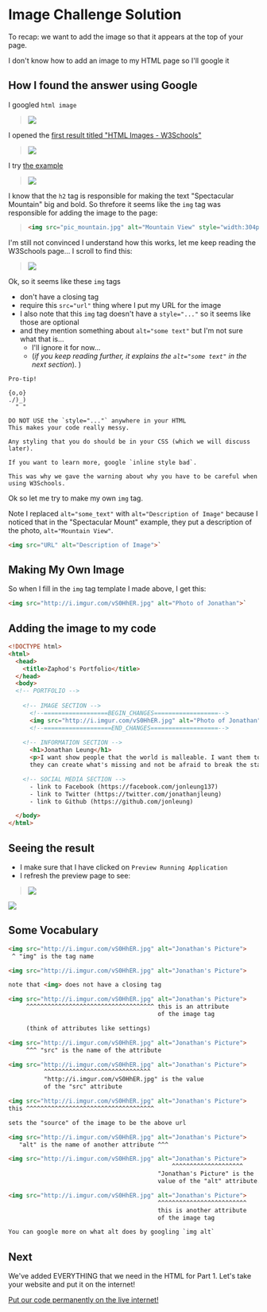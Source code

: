 # Image Challenge Solution

To recap: we want to add the image so that it appears at the top of your page.

I don't know how to add an image to my HTML page so I'll google it

## How I found the answer using Google

I googled `html image`

> ![](img/google_html_image.png)

I opened the [first result titled "HTML Images - W3Schools"](http://www.w3schools.com/html/html_images.asp)

> ![](img/google_html_image_w3.png)

I try [the example](http://www.w3schools.com/html/tryit.asp?filename=tryhtml_images_mountain)

> ![](img/w3_image.png)

I know that the `h2` tag is responsible for making the text "Spectacular Mountain" big and bold. So threfore it seems like the `img` tag was responsible for adding the image to the page:

> ```html
> <img src="pic_mountain.jpg" alt="Mountain View" style="width:304px;height:228px;">`
>```

I'm still not convinced I understand how this works, let me keep reading the W3Schools page... I scroll to find this:

> ![](img/w3_image_syntax.png)

Ok, so it seems like these `img` tags

- don't have a closing tag
- require this `src="url"` thing where I put my URL for the image
- I also note that this `img` tag doesn't have a `style="..."` so it seems like those are optional
- and they mention something about `alt="some text"` but I'm not sure what that is...
  - I'll ignore it for now...
  - (*if you keep reading further, it explains the `alt="some text"` in the next section*).
)

```
Pro-tip!

{o,o}
./)_)
  " "

DO NOT USE the `style="..."` anywhere in your HTML
This makes your code really messy.

Any styling that you do should be in your CSS (which we will discuss later).

If you want to learn more, google `inline style bad`.

This was why we gave the warning about why you have to be careful when using W3Schools.
```

Ok so let me try to make my own `img` tag.

Note I replaced `alt="some_text"` with `alt="Description of Image"` because I noticed that in the "Spectacular Mount" example, they put a description of the photo, `alt="Mountain View"`.

```html
<img src="URL" alt="Description of Image">`
```

## Making My Own Image

So when I fill in the `img` tag template I made above, I get this:

```html
<img src="http://i.imgur.com/vS0HhER.jpg" alt="Photo of Jonathan">`
```

## Adding the image to my code

```html
<!DOCTYPE html>
<html>
  <head>
    <title>Zaphod's Portfolio</title>
  </head>
  <body>
  <!-- PORTFOLIO -->
  
    <!-- IMAGE SECTION -->
      <!--==================BEGIN_CHANGES==================-->
      <img src="http://i.imgur.com/vS0HhER.jpg" alt="Photo of Jonathan">
      <!--===================END_CHANGES===================-->
  
    <!-- INFORMATION SECTION -->
      <h1>Jonathan Leung</h1>
      <p>I want show people that the world is malleable. I want them to know 
      they can create what's missing and not be afraid to break the status quo.</p>

    <!-- SOCIAL MEDIA SECTION -->
      - link to Facebook (https://facebook.com/jonleung137)
      - link to Twitter (https://twitter.com/jonathanjleung)
      - link to Github (https://github.com/jonleung)

  </body>
</html>
```

## Seeing the result

- I make sure that I have clicked on `Preview Running Application`
- I refresh the preview page to see:

> ![](img/photo.png)

![](img/celebration.gif)

## Some Vocabulary

```html
<img src="http://i.imgur.com/vS0HhER.jpg" alt="Jonathan's Picture">
 ^ "img" is the tag name
```

```html
<img src="http://i.imgur.com/vS0HhER.jpg" alt="Jonathan's Picture">

note that <img> does not have a closing tag
```


```html
<img src="http://i.imgur.com/vS0HhER.jpg" alt="Jonathan's Picture">
     ^^^^^^^^^^^^^^^^^^^^^^^^^^^^^^^^^^^^ this is an attribute
                                          of the image tag

     (think of attributes like settings)
```

```html
<img src="http://i.imgur.com/vS0HhER.jpg" alt="Jonathan's Picture">
     ^^^ "src" is the name of the attribute
```

```html
<img src="http://i.imgur.com/vS0HhER.jpg" alt="Jonathan's Picture">
          ^^^^^^^^^^^^^^^^^^^^^^^^^^^^^^ 
          "http://i.imgur.com/vS0HhER.jpg" is the value
          of the "src" attribute
```

```html
<img src="http://i.imgur.com/vS0HhER.jpg" alt="Jonathan's Picture">
this ^^^^^^^^^^^^^^^^^^^^^^^^^^^^^^^^^^^^

sets the "source" of the image to be the above url
```

```html
<img src="http://i.imgur.com/vS0HhER.jpg" alt="Jonathan's Picture">
   "alt" is the name of another attribute ^^^ 
```

```html
<img src="http://i.imgur.com/vS0HhER.jpg" alt="Jonathan's Picture">
                                              ^^^^^^^^^^^^^^^^^^^^ 
                                          "Jonathan's Picture" is the 
                                          value of the "alt" attribute.
```

```html
<img src="http://i.imgur.com/vS0HhER.jpg" alt="Jonathan's Picture">
                                          ^^^^^^^^^^^^^^^^^^^^^^^^^
                                          this is another attribute
                                          of the image tag

You can google more on what alt does by googling `img alt`
```

## Next
We've added EVERYTHING that we need in the HTML for Part 1. Let's take your website and put it on the internet!

[Put our code permanently on the live internet!](github.md)